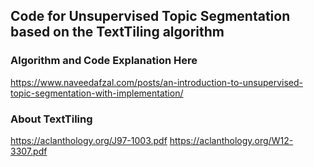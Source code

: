## Code for Unsupervised Topic Segmentation based on the TextTiling algorithm

### Algorithm and Code Explanation Here
https://www.naveedafzal.com/posts/an-introduction-to-unsupervised-topic-segmentation-with-implementation/

### About TextTiling
https://aclanthology.org/J97-1003.pdf
https://aclanthology.org/W12-3307.pdf

